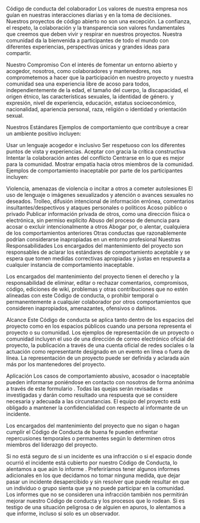 Código de conducta del colaborador
Los valores de nuestra empresa nos guían en nuestras interacciones diarias y en la toma de decisiones. Nuestros proyectos de código abierto no son una excepción. La confianza, el respeto, la colaboración y la transparencia son valores fundamentales que creemos que deben vivir y respirar en nuestros proyectos. Nuestra comunidad da la bienvenida a participantes de todo el mundo con diferentes experiencias, perspectivas únicas y grandes ideas para compartir.

Nuestro Compromiso
Con el interés de fomentar un entorno abierto y acogedor, nosotros, como colaboradores y mantenedores, nos comprometemos a hacer que la participación en nuestro proyecto y nuestra comunidad sea una experiencia libre de acoso para todos, independientemente de la edad, el tamaño del cuerpo, la discapacidad, el origen étnico, las características sexuales, la identidad de género. y expresión, nivel de experiencia, educación, estatus socioeconómico, nacionalidad, apariencia personal, raza, religión o identidad y orientación sexual.

Nuestros Estándares
Ejemplos de comportamiento que contribuye a crear un ambiente positivo incluyen:

Usar un lenguaje acogedor e inclusivo
Ser respetuoso con los diferentes puntos de vista y experiencias.
Aceptar con gracia la crítica constructiva
Intentar la colaboración antes del conflicto
Centrarse en lo que es mejor para la comunidad.
Mostrar empatía hacia otros miembros de la comunidad.
Ejemplos de comportamiento inaceptable por parte de los participantes incluyen:

Violencia, amenazas de violencia o incitar a otros a cometer autolesiones
El uso de lenguaje o imágenes sexualizados y atención o avances sexuales no deseados.
Trolleo, difusión intencional de información errónea, comentarios insultantes/despectivos y ataques personales o políticos
Acoso público o privado
Publicar información privada de otros, como una dirección física o electrónica, sin permiso explícito
Abuso del proceso de denuncia para acosar o excluir intencionalmente a otros
Abogar por, o alentar, cualquiera de los comportamientos anteriores
Otras conductas que razonablemente podrían considerarse inapropiadas en un entorno profesional
Nuestras Responsabilidades
Los encargados del mantenimiento del proyecto son responsables de aclarar los estándares de comportamiento aceptable y se espera que tomen medidas correctivas apropiadas y justas en respuesta a cualquier instancia de comportamiento inaceptable.

Los encargados del mantenimiento del proyecto tienen el derecho y la responsabilidad de eliminar, editar o rechazar comentarios, compromisos, código, ediciones de wiki, problemas y otras contribuciones que no estén alineadas con este Código de conducta, o prohibir temporal o permanentemente a cualquier colaborador por otros comportamientos que consideren inapropiados, amenazantes, ofensivos o dañinos.

Alcance
Este Código de conducta se aplica tanto dentro de los espacios del proyecto como en los espacios públicos cuando una persona representa el proyecto o su comunidad. Los ejemplos de representación de un proyecto o comunidad incluyen el uso de una dirección de correo electrónico oficial del proyecto, la publicación a través de una cuenta oficial de redes sociales o la actuación como representante designado en un evento en línea o fuera de línea. La representación de un proyecto puede ser definida y aclarada aún más por los mantenedores del proyecto.

Aplicación
Los casos de comportamiento abusivo, acosador o inaceptable pueden informarse poniéndose en contacto con nosotros de forma anónima a través de este formulario . Todas las quejas serán revisadas e investigadas y darán como resultado una respuesta que se considere necesaria y adecuada a las circunstancias. El equipo del proyecto está obligado a mantener la confidencialidad con respecto al informante de un incidente.

Los encargados del mantenimiento del proyecto que no sigan o hagan cumplir el Código de Conducta de buena fe pueden enfrentar repercusiones temporales o permanentes según lo determinen otros miembros del liderazgo del proyecto.

Si no está seguro de si un incidente es una infracción o si el espacio donde ocurrió el incidente está cubierto por nuestro Código de Conducta, lo alentamos a que aún lo informe . Preferiríamos tener algunos informes adicionales en los que decidamos no tomar ninguna medida, que dejar pasar un incidente desapercibido y sin resolver que puede resultar en que un individuo o grupo sienta que ya no puede participar en la comunidad. Los informes que no se consideren una infracción también nos permitirán mejorar nuestro Código de conducta y los procesos que lo rodean. Si es testigo de una situación peligrosa o de alguien en apuros, lo alentamos a que informe, incluso si solo es un observador.


